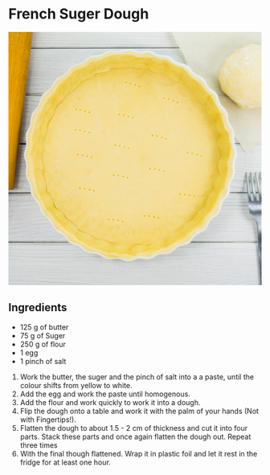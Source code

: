 # French Suger Dough
![img.png](../img/pate_sucre.png)
## Ingredients
- 125 g of butter
- 75 g of Suger
- 250 g of flour
- 1 egg
- 1 pinch of salt

1. Work the butter, the suger and the pinch of salt into a a paste, until the colour shifts from yellow to white.
2. Add the egg and work the paste until homogenous.
3. Add the flour and work quickly to work it into a dough.
4. Flip the dough onto a table and work it with the palm of your hands (Not with Fingertips!).
5. Flatten the dough to about 1.5 - 2 cm of thickness and cut it into four parts. Stack these parts and once again flatten the dough out. Repeat three times
6. With the final though flattened. Wrap it in plastic foil and let it rest in the fridge for at least one hour.